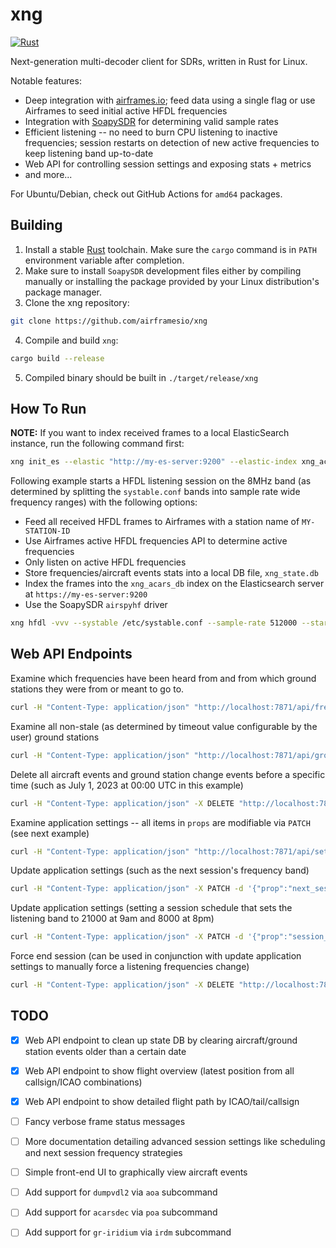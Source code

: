 # xng
[![Rust](https://github.com/airframesio/xng/actions/workflows/rust.yml/badge.svg?branch=master)](https://github.com/airframesio/xng/actions/workflows/rust.yml)

Next-generation multi-decoder client for SDRs, written in Rust for Linux.

Notable features:
 * Deep integration with [airframes.io](https://airframes.io); feed data using a single flag or use Airframes to seed initial active HFDL frequencies
 * Integration with [SoapySDR](https://github.com/pothosware/SoapySDR) for determining valid sample rates
 * Efficient listening -- no need to burn CPU listening to inactive frequencies; session restarts on detection of new active frequencies to keep listening band up-to-date
 * Web API for controlling session settings and exposing stats + metrics
 * and more...

For Ubuntu/Debian, check out GitHub Actions for `amd64` packages.

## Building
 1. Install a stable [Rust](https://www.rust-lang.org/learn/get-started) toolchain. Make sure the `cargo` command is in `PATH` environment variable after completion.
 2. Make sure to install `SoapySDR` development files either by compiling manually or installing the package provided by your Linux distribution's package manager.
 3. Clone the xng repository:
```bash
git clone https://github.com/airframesio/xng
```
 4. Compile and build `xng`:
```bash
cargo build --release
```
 5. Compiled binary should be built in `./target/release/xng`

## How To Run
**NOTE:** If you want to index received frames to a local ElasticSearch instance, run the following command first:
```bash
xng init_es --elastic "http://my-es-server:9200" --elastic-index xng_acars_db
```

Following example starts a HFDL listening session on the 8MHz band (as determined by splitting the `systable.conf` bands into sample rate wide frequency ranges) with the following options:
 * Feed all received HFDL frames to Airframes with a station name of `MY-STATION-ID`
 * Use Airframes active HFDL frequencies API to determine active frequencies
 * Only listen on active HFDL frequencies
 * Store frequencies/aircraft events stats into a local DB file, `xng_state.db`
 * Index the frames into the `xng_acars_db` index on the Elasticsearch server at `https://my-es-server:9200`
 * Use the SoapySDR `airspyhf` driver

```bash
xng hfdl -vvv --systable /etc/systable.conf --sample-rate 512000 --start-band-contains 8000 --use-airframes-gs-map --method random --only-listen-on-active --state-db xng_state.db --feed-airframes --elastic "https://my-es-server:9200" --elastic-index xng_acars_db  -- --soapysdr driver=airspyhf --station-id "MY-STATION-ID"
```

## Web API Endpoints
Examine which frequencies have been heard from and from which ground stations they were from or meant to go to. 
```bash
curl -H "Content-Type: application/json" "http://localhost:7871/api/frequency/stats/" | jq
```

Examine all non-stale (as determined by timeout value configurable by the user) ground stations 
```bash
curl -H "Content-Type: application/json" "http://localhost:7871/api/ground-station/active/" | jq
```

Delete all aircraft events and ground station change events before a specific time (such as July 1, 2023 at 00:00 UTC in this example)
```bash
curl -H "Content-Type: application/json" -X DELETE "http://localhost:7871/api/cleanup/?before=2023-07-01T00:00:00Z"
```

Examine application settings -- all items in `props` are modifiable via `PATCH` (see next example)
```bash
curl -H "Content-Type: application/json" "http://localhost:7871/api/settings/" | jq
```

Update application settings (such as the next session's frequency band)
```bash
curl -H "Content-Type: application/json" -X PATCH -d '{"prop":"next_session_band","value":17000}' "http://localhost:7871/api/settings/"
```

Update application settings (setting a session schedule that sets the listening band to 21000 at 9am and 8000 at 8pm)
```bash
curl -H "Content-Type: application/json" -X PATCH -d '{"prop":"session_schedule","value":"time=9:00,band_contains=21000;time=20:00,band_contains=8000"}' "http://localhost:7871/api/settings/"
```

Force end session (can be used in conjunction with update application settings to manually force a listening frequencies change)
```bash
curl -H "Content-Type: application/json" -X DELETE "http://localhost:7871/api/session/"
```
## TODO
- [x] Web API endpoint to clean up state DB by clearing aircraft/ground station events older than a certain date
- [x] Web API endpoint to show flight overview (latest position from all callsign/ICAO combinations)
- [x] Web API endpoint to show detailed flight path by ICAO/tail/callsign

- [ ] Fancy verbose frame status messages
- [ ] More documentation detailing advanced session settings like scheduling and next session frequency strategies
- [ ] Simple front-end UI to graphically view aircraft events
- [ ] Add support for `dumpvdl2` via `aoa` subcommand
- [ ] Add support for `acarsdec` via `poa` subcommand
- [ ] Add support for `gr-iridium` via `irdm` subcommand
